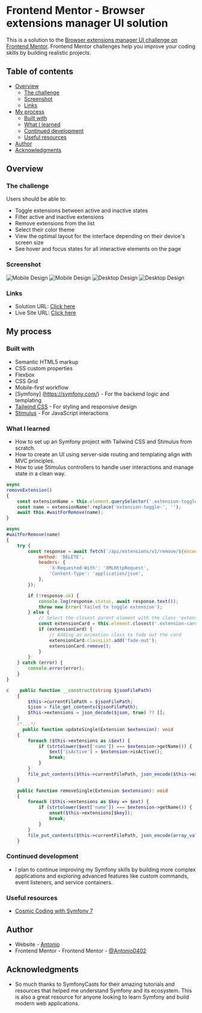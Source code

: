 # Frontend Mentor - Browser extensions manager UI solution

This is a solution to
the [Browser extensions manager UI challenge on Frontend Mentor](https://www.frontendmentor.io/challenges/browser-extension-manager-ui-yNZnOfsMAp).
Frontend Mentor challenges help you improve your coding skills by building realistic projects.

## Table of contents

- [Overview](#overview)
    - [The challenge](#the-challenge)
    - [Screenshot](#screenshot)
    - [Links](#links)
- [My process](#my-process)
    - [Built with](#built-with)
    - [What I learned](#what-i-learned)
    - [Continued development](#continued-development)
    - [Useful resources](#useful-resources)
- [Author](#author)
- [Acknowledgments](#acknowledgments)

## Overview

### The challenge

Users should be able to:

- Toggle extensions between active and inactive states
- Filter active and inactive extensions
- Remove extensions from the list
- Select their color theme
- View the optimal layout for the interface depending on their device's screen size
- See hover and focus states for all interactive elements on the page

### Screenshot

![Mobile Design](./screenshots/mobile-design-dark.png)
![Mobile Design](./screenshots/mobile-design-light.png)
![Desktop Design](./screenshots/desktop-design-dark.png)
![Desktop Design](./screenshots/desktop-design-light.png)

### Links

- Solution URL: [Click here](https://github.com/Antonio0402/browser-extension-menu.git)
- Live Site URL: [Click here](https://your-live-site-url.com)

## My process

### Built with

- Semantic HTML5 markup
- CSS custom properties
- Flexbox
- CSS Grid
- Mobile-first workflow
- [Symfony] (https://symfony.com/) - For the backend logic and templating
- [Tailwind CSS](https://tailwindcss.com/) - For styling and responsive design
- [Stimulus](https://stimulus.hotwired.dev/) - For JavaScript interactions

### What I learned

- How to set up an Symfony project with Tailwind CSS and Stimulus from scratch.
- How to create an UI using server-side routing and templating align with MVC principles.
- How to use Stimulus controllers to handle user interactions and manage state in a clean way.

```js
async
removeExtension()
{
    const extensionName = this.element.querySelector('.extension-toggle')?.getAttribute('name');
    const name = extensionName?.replace('extension-toggle-', '');
    await this.#waitForRemove(name);
}

async
#waitForRemove(name)
{
    try {
        const response = await fetch(`/api/extensions/v1/remove/${encodeURIComponent(name)}`, {
            method: 'DELETE',
            headers: {
                'X-Requested-With': 'XMLHttpRequest',
                'Content-Type': 'application/json',
            },
        });

        if (!response.ok) {
            console.log(response.status, await response.text());
            throw new Error('Failed to toggle extension');
        } else {
            // Select the closest parent element with the class 'extension-card'
            const extensionCard = this.element.closest('.extension-card');
            if (extensionCard) {
                // Adding an animation class to fade out the card
                extensionCard.classList.add('fade-out');
                extensionCard.remove();
            }
        }
    } catch (error) {
        console.error(error);
    }
}
```

```php
c    public function __construct(string $jsonFilePath)
    {
        $this->currentFilePath = $jsonFilePath;
        $json = file_get_contents($jsonFilePath);
        $this->extensions = json_decode($json, true) ?? [];
    }
    /*...*/
      public function updateSingle(Extension $extension): void
    {
        foreach ($this->extensions as &$ext) {
            if (strtolower($ext['name']) === $extension->getName()) {
                $ext['isActive'] = $extension->isActive();
                break;
            }
        }
        file_put_contents($this->currentFilePath, json_encode($this->extensions, JSON_PRETTY_PRINT));
    }

    public function removeSingle(Extension $extension): void
    {
        foreach ($this->extensions as $key => $ext) {
            if (strtolower($ext['name']) === $extension->getName()) {
                unset($this->extensions[$key]);
                break;
            }
        }
        file_put_contents($this->currentFilePath, json_encode(array_values($this->extensions), JSON_PRETTY_PRINT));
    }
```

### Continued development

- I plan to continue improving my Symfony skills by building more complex applications and exploring advanced
  features like custom commands, event listeners, and service containers.

### Useful resources

- [Cosmic Coding with Symfony 7](https://symfonycasts.com/screencast/symfony)

## Author

- Website - [Antonio](https://my-astro-portfolio.onrender.com/)
- Frontend Mentor - Frontend Mentor - [@Antonio0402](https://www.frontendmentor.io/profile/Antonio0402)

## Acknowledgments

- So much thanks to SymfonyCasts for their amazing tutorials and resources that helped me understand Symfony and its
  ecosystem. This is also a great resource for anyone looking to learn Symfony and build modern web applications.

